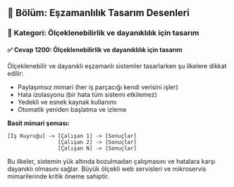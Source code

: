 ## 📘 Bölüm: Eşzamanlılık Tasarım Desenleri  
### 🔹 Kategori: Ölçeklenebilirlik ve dayanıklılık için tasarım  
#### ✅ Cevap 1200: Ölçeklenebilirlik ve dayanıklılık için tasarım

Ölçeklenebilir ve dayanıklı eşzamanlı sistemler tasarlarken şu ilkelere dikkat edilir:
- Paylaşımsız mimari (her iş parçacığı kendi verisini işler)
- Hata izolasyonu (bir hata tüm sistemi etkilemez)
- Yedekli ve esnek kaynak kullanımı
- Otomatik yeniden başlatma ve izleme

**Basit mimari şeması:**
```
[İş Kuyruğu] -> [Çalışan 1] -> [Sonuçlar]
                [Çalışan 2] -> [Sonuçlar]
                [Çalışan N] -> [Sonuçlar]
```

Bu ilkeler, sistemin yük altında bozulmadan çalışmasını ve hatalara karşı dayanıklı olmasını sağlar. Büyük ölçekli web servisleri ve mikroservis mimarilerinde kritik öneme sahiptir.
